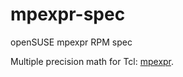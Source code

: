 # mpexpr-spec

openSUSE mpexpr RPM spec

Multiple precision math for Tcl: [mpexpr](http://core.tcl.tk/mpexpr/index).
